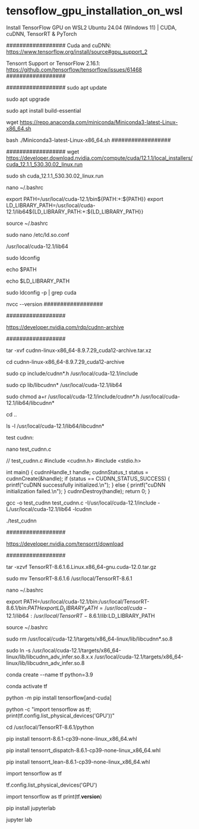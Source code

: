 # tensoflow_gpu_installation_on_wsl

Install TensorFlow GPU on WSL2 Ubuntu 24.04 (Windows 11) | CUDA, cuDNN, TensorRT &amp; PyTorch

##################
Cuda and cuDNN:
https://www.tensorflow.org/install/source#gpu_support_2


Tensorrt Support or TensorFlow 2.16.1:
https://github.com/tensorflow/tensorflow/issues/61468
##################


##################
sudo apt update

sudo apt upgrade

sudo apt install build-essential

wget https://repo.anaconda.com/miniconda/Miniconda3-latest-Linux-x86_64.sh

bash ./Miniconda3-latest-Linux-x86_64.sh
##################


##################
wget https://developer.download.nvidia.com/compute/cuda/12.1.1/local_installers/cuda_12.1.1_530.30.02_linux.run

sudo sh cuda_12.1.1_530.30.02_linux.run


nano ~/.bashrc

export PATH=/usr/local/cuda-12.1/bin${PATH:+:${PATH}}
export LD_LIBRARY_PATH=/usr/local/cuda-12.1/lib64${LD_LIBRARY_PATH:+:${LD_LIBRARY_PATH}}

source ~/.bashrc


sudo nano /etc/ld.so.conf

/usr/local/cuda-12.1/lib64

sudo ldconfig

echo $PATH

echo $LD_LIBRARY_PATH

sudo ldconfig -p | grep cuda

nvcc --version
##################

##################

https://developer.nvidia.com/rdp/cudnn-archive

##################


tar -xvf cudnn-linux-x86_64-8.9.7.29_cuda12-archive.tar.xz

cd cudnn-linux-x86_64-8.9.7.29_cuda12-archive


sudo cp include/cudnn*.h /usr/local/cuda-12.1/include

sudo cp lib/libcudnn* /usr/local/cuda-12.1/lib64

sudo chmod a+r /usr/local/cuda-12.1/include/cudnn*.h /usr/local/cuda-12.1/lib64/libcudnn*

cd ..

ls -l /usr/local/cuda-12.1/lib64/libcudnn*


test cudnn:

nano test_cudnn.c

// test_cudnn.c
#include <cudnn.h>
#include <stdio.h>

int main() {
    cudnnHandle_t handle;
    cudnnStatus_t status = cudnnCreate(&handle);
    if (status == CUDNN_STATUS_SUCCESS) {
        printf("cuDNN successfully initialized.\n");
    } else {
        printf("cuDNN initialization failed.\n");
    }
    cudnnDestroy(handle);
    return 0;
}


gcc -o test_cudnn test_cudnn.c -I/usr/local/cuda-12.1/include -L/usr/local/cuda-12.1/lib64 -lcudnn

./test_cudnn


##################

https://developer.nvidia.com/tensorrt/download

##################

tar -xzvf TensorRT-8.6.1.6.Linux.x86_64-gnu.cuda-12.0.tar.gz

sudo mv TensorRT-8.6.1.6 /usr/local/TensorRT-8.6.1



nano ~/.bashrc

export PATH=/usr/local/cuda-12.1/bin:/usr/local/TensorRT-8.6.1/bin:$PATH
export LD_LIBRARY_PATH=/usr/local/cuda-12.1/lib64:/usr/local/TensorRT-8.6.1/lib:$LD_LIBRARY_PATH

source ~/.bashrc



sudo rm /usr/local/cuda-12.1/targets/x86_64-linux/lib/libcudnn*.so.8

sudo ln -s /usr/local/cuda-12.1/targets/x86_64-linux/lib/libcudnn_adv_infer.so.8.x.x /usr/local/cuda-12.1/targets/x86_64-linux/lib/libcudnn_adv_infer.so.8



conda create --name tf python=3.9

conda activate tf


python -m pip install tensorflow[and-cuda]

python -c "import tensorflow as tf; print(tf.config.list_physical_devices('GPU'))"


cd /usr/local/TensorRT-8.6.1/python


pip install tensorrt-8.6.1-cp39-none-linux_x86_64.whl

pip install tensorrt_dispatch-8.6.1-cp39-none-linux_x86_64.whl

pip install tensorrt_lean-8.6.1-cp39-none-linux_x86_64.whl


import tensorflow as tf

tf.config.list_physical_devices('GPU')


import tensorflow as tf
print(tf.__version__)



pip install jupyterlab

jupyter lab
